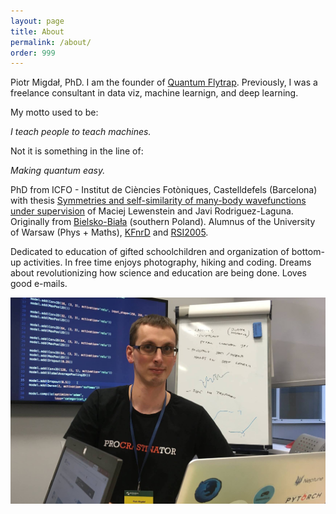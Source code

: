 ```yaml
---
layout: page
title: About
permalink: /about/
order: 999
---
```


Piotr Migdał, PhD. I am the founder of [Quantum Flytrap](https://quantumflytrap.com). Previously, I was a freelance consultant in data viz, machine learnign, and deep learning.

My motto used to be:

*I teach people to teach machines.*

Not it is something in the line of:

*Making quantum easy.*

PhD from ICFO - Institut de Ciències Fotòniques, Castelldefels (Barcelona) with thesis [Symmetries and self-similarity of many-body wavefunctions under supervision](http://arxiv.org/abs/1412.6796) of Maciej Lewenstein and Javi Rodriguez-Laguna. Originally from [Bielsko-Biała](https://en.wikipedia.org/wiki/Bielsko-Bia%C5%82a) (southern Poland). Alumnus of the University of Warsaw (Phys + Maths), [KFnrD](http://crastina.se/gifted-children-in-poland-by-piotr-migdal/) and [RSI2005](https://en.wikipedia.org/wiki/Research_Science_Institute).

Dedicated to education of gifted schoolchildren and organization of bottom-up activities. In free time enjoys photography, hiking and coding. Dreams about revolutionizing how science and education are being done. Loves good e-mails.

![](/imgs/global/piotr_migdal_2017_brainhack.jpg)
